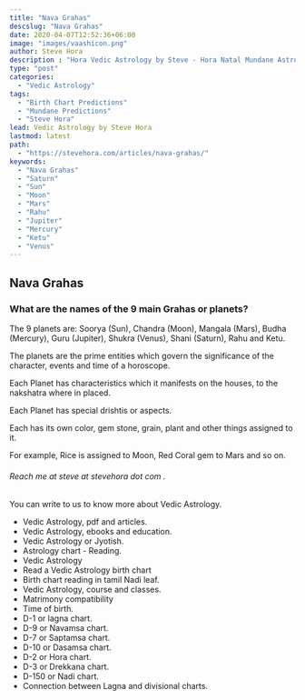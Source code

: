 ```yaml
---
title: "Nava Grahas"
descslug: "Nava Grahas"
date: 2020-04-07T12:52:36+06:00
image: "images/vaashicon.png"
author: Steve Hora
description : "Hora Vedic Astrology by Steve - Hora Natal Mundane Astrology Horoscope Reading Predictions Nava Graha"
type: "post"
categories: 
  - "Vedic Astrology"
tags:
  - "Birth Chart Predictions"
  - "Mundane Predictions"
  - "Steve Hora"
lead: Vedic Astrology by Steve Hora
lastmod: latest 
path:
  - "https://stevehora.com/articles/nava-grahas/"
keywords:
  - "Nava Grahas"
  - "Saturn"
  - "Sun"
  - "Moon"
  - "Mars"
  - "Rahu"
  - "Jupiter"
  - "Mercury"
  - "Ketu"
  - "Venus"
---
```

## Nava Grahas

### What are the names of the 9 main Grahas or planets?

The 9 planets are: Soorya (Sun), Chandra (Moon), Mangala (Mars), Budha (Mercury), Guru (Jupiter), Shukra (Venus), Shani (Saturn), Rahu and Ketu.

The planets are the prime entities which govern the significance of the character, events and time of a horoscope.

Each Planet has characteristics which it manifests on the houses, to the nakshatra where in placed.

Each Planet has special drishtis or aspects.

Each has its own color, gem stone, grain, plant and other things assigned to it.

For example, Rice is assigned to Moon, Red Coral gem to Mars and so on.

###### Reach me at  steve at stevehora dot com .

You can write to us to know more about Vedic Astrology.

* Vedic Astrology, pdf and articles.
* Vedic Astrology, ebooks and education.
* Vedic Astrology or Jyotish.
* Astrology chart - Reading.
* Vedic Astrology
* Read a Vedic Astrology birth chart
* Birth chart reading in tamil Nadi leaf.
* Vedic Astrology, course and classes.
* Matrimony compatibility
* Time of birth.
* D-1 or lagna chart.
* D-9 or Navamsa chart.
* D-7 or Saptamsa chart.
* D-10 or Dasamsa chart.
* D-2 or Hora chart.
* D-3 or Drekkana chart.
* D-150 or Nadi chart.
* Connection between Lagna and divisional charts.
